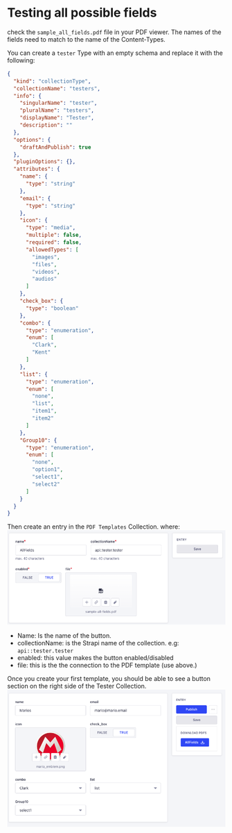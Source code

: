 # Testing all possible fields
check the `sample_all_fields.pdf` file in your PDF viewer. The names of the fields need to match to the name of the Content-Types.

You can create a `tester` Type with an empty schema and replace it with the following:

```JSON
{
  "kind": "collectionType",
  "collectionName": "testers",
  "info": {
    "singularName": "tester",
    "pluralName": "testers",
    "displayName": "Tester",
    "description": ""
  },
  "options": {
    "draftAndPublish": true
  },
  "pluginOptions": {},
  "attributes": {
    "name": {
      "type": "string"
    },
    "email": {
      "type": "string"
    },
    "icon": {
      "type": "media",
      "multiple": false,
      "required": false,
      "allowedTypes": [
        "images",
        "files",
        "videos",
        "audios"
      ]
    },
    "check_box": {
      "type": "boolean"
    },
    "combo": {
      "type": "enumeration",
      "enum": [
        "Clark",
        "Kent"
      ]
    },
    "list": {
      "type": "enumeration",
      "enum": [
        "none",
        "list",
        "item1",
        "item2"
      ]
    },
    "Group10": {
      "type": "enumeration",
      "enum": [
        "none",
        "option1",
        "select1",
        "select2"
      ]
    }
  }
}
```
Then create an entry in the `PDF Templates` Collection. where:
![strapi pdf creator](./screenshots/screenshot0.png)

- Name: Is the name of the button. 
- collectionName: is the Strapi name of the collection. e.g: `api::tester.tester`
- enabled: this value makes the button enabled/disabled
- file: this is the the connection to the PDF template (use above.)

Once you create your first template, you should be able to see a button section on the right side of the Tester Collection. 
![strapi pdf creator](./screenshots/screenshot1.png)
